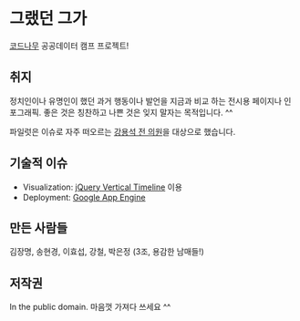 # 그랬던 그가
[코드나무](http://twitter.com/codenamu) 공공데이터 캠프 프로젝트!

## 취지
정치인이나 유명인이 했던 과거 행동이나 발언을 지금과 비교 하는 전시용 페이지나 인포그래픽. 좋은 것은 칭찬하고 나쁜 것은 잊지 말자는 목적입니다. ^^

파일럿은 이슈로 자주 떠오르는 [강용석 전 의원](http://pokr.kr/person/1969120)을 대상으로 했습니다.

## 기술적 이슈
- Visualization: [jQuery Vertical Timeline](https://github.com/MinnPost/jquery-vertical-timeline) 이용
- Deployment: [Google App Engine](https://www.google.co.kr/url?sa=t&rct=j&q=&esrc=s&source=web&cd=1&cad=rja&ved=0CCgQFjAA&url=https%3A%2F%2Fdevelopers.google.com%2Fappengine%2F&ei=0e3gUfOrNaG6iQeV0IDACQ&usg=AFQjCNE6rL-BmWR5qPBX2MR9ZbxHi7ixTQ&sig2=jNJI8bxITbFRrkOR-nyB3A&bvm=bv.48705608,d.aGc)

## 만든 사람들
김장명, 송현경, 이효섭, 강철, 박은정 (3조, 용감한 남매들!)

## 저작권
In the public domain. 마음껏 가져다 쓰세요 ^^
